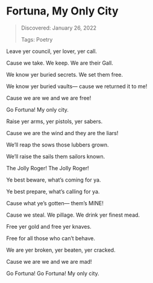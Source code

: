 # Fortuna, My Only City
> Discovered: January 26, 2022
>
> Tags: Poetry

Leave yer council, yer lover, yer call.

Cause we take. We keep. We are their Gall.

We know yer buried secrets. We set them free.

We know yer buried vaults— cause we returned it to me!

Cause we are we and we are free!

Go Fortuna! My only city.

Raise yer arms, yer pistols, yer sabers.

Cause we are the wind and they are the liars!

We’ll reap the sows those lubbers grown.

We’ll raise the sails them sailors known.

The Jolly Roger! The Jolly Roger!

Ye best beware, what’s coming for ya.

Ye best prepare, what’s calling for ya.

Cause what ye’s gotten— them’s MINE!

Cause we steal. We pillage. We drink yer finest mead.

Free yer gold and free yer knaves.

Free for all those who can’t behave.

We are yer broken, yer beaten, yer cracked.

Cause we are we and we are mad!

Go Fortuna! Go Fortuna! My only city.